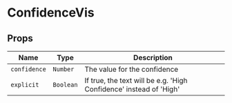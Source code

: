 # ConfidenceVis

## Props

| Name         | Type      | Description                                                        |
| ------------ | --------- | ------------------------------------------------------------------ |
| `confidence` | `Number`  | The value for the confidence                                       |
| `explicit`   | `Boolean` | If true, the text will be e.g. 'High Confidence' instead of 'High' |

